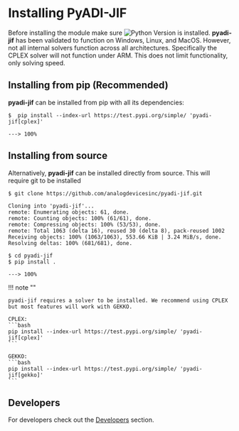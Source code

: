 # Installing PyADI-JIF

Before installing the module make sure <img src="https://img.shields.io/badge/python-3.7+-blue.svg" alt="Python Version"> is installed. **pyadi-jif** has been validated to function on Windows, Linux, and MacOS. However, not all internal solvers function across all architectures. Specifically the CPLEX solver will not function under ARM. This does not limit functionality, only solving speed.

## Installing from pip (Recommended)

**pyadi-jif** can be installed from pip with all its dependencies: 

<div class="termy">

```console
$  pip install --index-url https://test.pypi.org/simple/ 'pyadi-jif[cplex]'

---> 100%
```

</div>

## Installing from source

Alternatively, **pyadi-jif** can be installed directly from source. This will require git to be installed

<div class="termy">

```console
$ git clone https://github.com/analogdevicesinc/pyadi-jif.git

Cloning into 'pyadi-jif'...
remote: Enumerating objects: 61, done.
remote: Counting objects: 100% (61/61), done.
remote: Compressing objects: 100% (53/53), done.
remote: Total 1063 (delta 16), reused 30 (delta 8), pack-reused 1002
Receiving objects: 100% (1063/1063), 553.66 KiB | 3.24 MiB/s, done.
Resolving deltas: 100% (681/681), done.

$ cd pyadi-jif
$ pip install .

---> 100%
```

</div>

!!! note ""

    pyadi-jif requires a solver to be installed. We recommend using CPLEX but most features will work with GEKKO.

    CPLEX:
    ```bash
    pip install --index-url https://test.pypi.org/simple/ 'pyadi-jif[cplex]'
    ```

    GEKKO:
    ```bash
    pip install --index-url https://test.pypi.org/simple/ 'pyadi-jif[gekko]'
    ```


## Developers

For developers check out the [Developers](developers.md) section.
